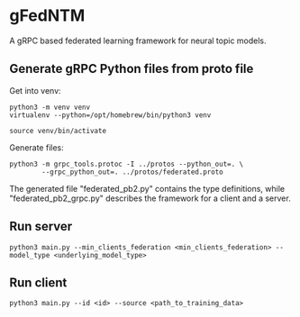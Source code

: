 # gFedNTM
A gRPC based federated learning framework for neural topic models.

## Generate gRPC Python files from proto file
Get into venv:
```
python3 -m venv venv
virtualenv --python=/opt/homebrew/bin/python3 venv        
```
```
source venv/bin/activate
```
Generate files:
```
python3 -m grpc_tools.protoc -I ../protos --python_out=. \
        --grpc_python_out=. ../protos/federated.proto
```

The generated file "federated_pb2.py" contains the type definitions, while "federated_pb2_grpc.py" describes the framework for a client and a server.

## Run server

```
python3 main.py --min_clients_federation <min_clients_federation> --model_type <underlying_model_type> 
```

## Run client 

```
python3 main.py --id <id> --source <path_to_training_data> 
```
